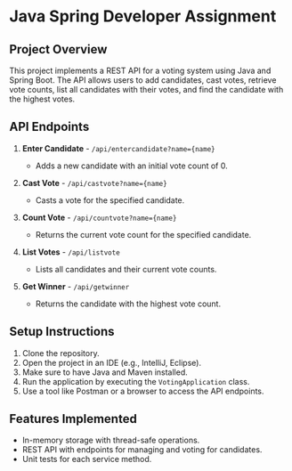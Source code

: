 # Java Spring Developer Assignment

## Project Overview
This project implements a REST API for a voting system using Java and Spring Boot. The API allows users to add candidates, cast votes, retrieve vote counts, list all candidates with their votes, and find the candidate with the highest votes.

## API Endpoints
1. **Enter Candidate** - `/api/entercandidate?name={name}`
   - Adds a new candidate with an initial vote count of 0.

2. **Cast Vote** - `/api/castvote?name={name}`
   - Casts a vote for the specified candidate.

3. **Count Vote** - `/api/countvote?name={name}`
   - Returns the current vote count for the specified candidate.

4. **List Votes** - `/api/listvote`
   - Lists all candidates and their current vote counts.

5. **Get Winner** - `/api/getwinner`
   - Returns the candidate with the highest vote count.

## Setup Instructions
1. Clone the repository.
2. Open the project in an IDE (e.g., IntelliJ, Eclipse).
3. Make sure to have Java and Maven installed.
4. Run the application by executing the `VotingApplication` class.
5. Use a tool like Postman or a browser to access the API endpoints.

## Features Implemented
- In-memory storage with thread-safe operations.
- REST API with endpoints for managing and voting for candidates.
- Unit tests for each service method.
